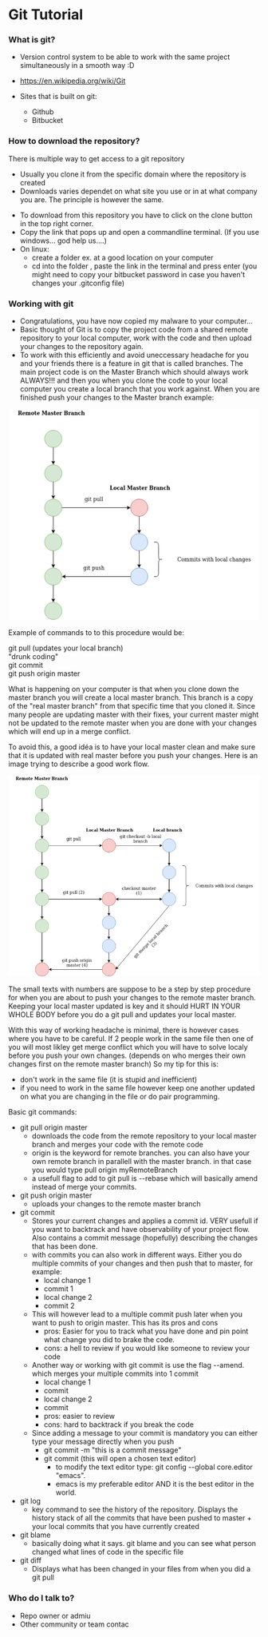 # Git Tutorial #

### What is git? ###

* Version control system to be able to work with the same project simultaneously in a smooth way :D

* https://en.wikipedia.org/wiki/Git

* Sites that is built on git:
	* Github  
	* Bitbucket  

### How to download the repository? ###

There is multiple way to get access to a git repository
- Usually you clone it from the specific domain where the repository is created
- Downloads varies dependet on what site you use or in at what company you are. The principle is however the same.

* To download from this repository you have to click on the clone button in the top right corner.
* Copy the link that pops up and open a commandline terminal. (If you use windows... god help us....)
* On linux:
	* create a folder ex. <gitTutorial> at a good location on your computer
	* cd into the folder <gitTutorial>, paste the link in the terminal and press enter (you might need to copy your bitbucket password in case you haven't changes your .gitconfig file)

### Working with git ###

* Congratulations, you have now copied my malware to your computer...
* Basic thought of Git is to copy the project code from a shared remote repository to your local computer, work with the code and then upload your changes to the repository again.  
* To work with this efficiently and avoid uneccessary headache for you and your friends there is a feature in git that is called branches. The main project code is on the Master Branch which should always work ALWAYS!!! and then you when you clone the code to your local computer you create a local branch that you work against. When you are finished push your changes to the Master branch example:

![Alt text](gitflow1.png)

Example of commands to to this procedure would be:

git pull (updates your local branch)  
"drunk coding"  
git commit  
git push origin master  

What is happening on your computer is that when you clone down the master branch you will create a local master branch. This branch is a copy of the "real master branch" from that specific time that you cloned it. Since many people are updating master with their fixes, your current master might not be updated to the remote master when you are done with your changes which will end up in a merge conflict.

To avoid this, a good idéa is to have your local master clean and make sure that it is updated with real master before you push your changes. Here is an image trying to describe a good work flow. 

![Alt text](gitflow2.png)

The small texts with numbers are suppose to be a step by step procedure for when you are about to push your changes to the remote master branch. Keeping your local master updated is key and it should HURT IN YOUR WHOLE BODY before you do a git pull and updates your local master.

With this way of working headache is minimal, there is however cases where you have to be careful. If 2 people work in the same file then one of you will most likley get merge conflict which you will have to solve localy before you push your own changes. (depends on who merges their own changes first on the remote master branch)
So my tip for this is:
* don't work in the same file (it is stupid and inefficient)
* if you need to work in the same file however keep one another updated on what you are changing in the file or do pair programming.

Basic git commands:

* git pull origin master
	* downloads the code from the remote repository to your local master branch and merges your code with the remote code
	* origin is the keyword for remote branches. you can also have your own remote branch in parallell with the master branch. in that case you would type pull origin myRemoteBranch
	* a usefull flag to add to git pull is --rebase which will basically amend instead of merge your commits.
* git push origin master 
	* uploads your changes to the remote master branch
* git commit
	* Stores your current changes and applies a commit id. VERY usefull if you want to backtrack and have observability of your project flow. Also contains a commit message (hopefully) describing the changes that has been done.
	* with commits you can also work in different ways. Either you do multiple commits of your changes and then push that to master, for example: 
		* local change 1
		* commit 1
		* local change 2
		* commit 2
	* This will however lead to a multiple commit push later when you want to push to origin master. This has its pros and cons
		* pros: Easier for you to track what you have done and pin point what change you did to brake the code.
		* cons: a hell to review if you would like someone to review your code
	* Another way or working with git commit is use the flag --amend. which merges your multiple commits into 1 commit
		* local change 1 
		* commit
		* local change 2
		* commit
		* pros: easier to review
		* cons: hard to backtrack if you break the code
	* Since adding a message to your commit is mandatory you can either type your message directly when you push
		* git commit -m "this is a commit message"
		* git commit (this will open a chosen text editor)
			* to modify the text editor type: git config --global core.editor "emacs".
			* emacs is my preferable editor AND it is the best editor in the world. 
* git log
	* key command to see the history of the repository. Displays the history stack of all the commits that have been pushed to master + your local commits that you have currently created
* git blame
	* basically doing what it says. git blame <filename> and you can see what person changed what lines of code in the specific file
* git diff
	* Displays what has been changed in your files from when you did a git pull
	
### Who do I talk to? ###
* Repo owner or admiu
* Other community or team contac